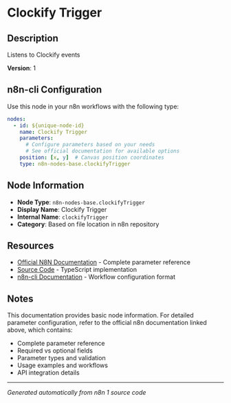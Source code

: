 # Clockify Trigger

## Description

Listens to Clockify events

**Version**: 1

## n8n-cli Configuration

Use this node in your n8n workflows with the following type:

```yaml
nodes:
  - id: ${unique-node-id}
    name: Clockify Trigger
    parameters:
      # Configure parameters based on your needs
      # See official documentation for available options
    position: [x, y]  # Canvas position coordinates
    type: n8n-nodes-base.clockifyTrigger
```

## Node Information

- **Node Type**: `n8n-nodes-base.clockifyTrigger`
- **Display Name**: Clockify Trigger
- **Internal Name**: `clockifyTrigger`
- **Category**: Based on file location in n8n repository

## Resources

- [Official N8N Documentation](https://docs.n8n.io/integrations/builtin/app-nodes/n8n-nodes-base.clockifytrigger/) - Complete parameter reference
- [Source Code](https://github.com/n8n-io/n8n/blob/master/packages/nodes-base/nodes/Clockify/ClockifyTrigger.node.ts) - TypeScript implementation
- [n8n-cli Documentation](https://github.com/edenreich/n8n-cli) - Workflow configuration format

## Notes

This documentation provides basic node information. For detailed parameter configuration, 
refer to the official n8n documentation linked above, which contains:

- Complete parameter reference
- Required vs optional fields
- Parameter types and validation
- Usage examples and workflows
- API integration details

---
*Generated automatically from n8n 1 source code*
